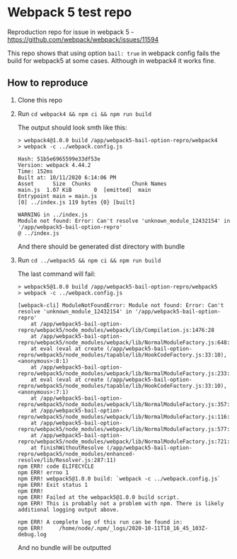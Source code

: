 # Webpack 5 test repo

Reproduction repo for issue in webpack 5 - https://github.com/webpack/webpack/issues/11594

This repo shows that using option `bail: true` in webpack config fails the build for webpack5 at some cases. Although in webpack4 it works fine.

## How to reproduce

1. Clone this repo
1. Run `cd webpack4 && npm ci && npm run build`

    The output should look smth like this:
    ```
    > webpack4@1.0.0 build /app/webpack5-bail-option-repro/webpack4
    > webpack -c ../webpack.config.js

    Hash: 51b5e6965599e33df53e
    Version: webpack 4.44.2
    Time: 152ms
    Built at: 10/11/2020 6:14:06 PM
    Asset      Size  Chunks             Chunk Names
    main.js  1.07 KiB       0  [emitted]  main
    Entrypoint main = main.js
    [0] ../index.js 119 bytes {0} [built]

    WARNING in ../index.js
    Module not found: Error: Can't resolve 'unknown_module_12432154' in '/app/webpack5-bail-option-repro'
    @ ../index.js
    ```

    And there should be generated dist directory with bundle
1. Run `cd ../webpack5 && npm ci && npm run build`

    The last command will fail:
    ```
    > webpack5@1.0.0 build /app/webpack5-bail-option-repro/webpack5
    > webpack -c ../webpack.config.js

    [webpack-cli] ModuleNotFoundError: Module not found: Error: Can't resolve 'unknown_module_12432154' in '/app/webpack5-bail-option-repro'
        at /app/webpack5-bail-option-repro/webpack5/node_modules/webpack/lib/Compilation.js:1476:28
        at /app/webpack5-bail-option-repro/webpack5/node_modules/webpack/lib/NormalModuleFactory.js:648:13
        at eval (eval at create (/app/webpack5-bail-option-repro/webpack5/node_modules/tapable/lib/HookCodeFactory.js:33:10), <anonymous>:8:1)
        at /app/webpack5-bail-option-repro/webpack5/node_modules/webpack/lib/NormalModuleFactory.js:233:22
        at eval (eval at create (/app/webpack5-bail-option-repro/webpack5/node_modules/tapable/lib/HookCodeFactory.js:33:10), <anonymous>:7:1)
        at /app/webpack5-bail-option-repro/webpack5/node_modules/webpack/lib/NormalModuleFactory.js:357:22
        at /app/webpack5-bail-option-repro/webpack5/node_modules/webpack/lib/NormalModuleFactory.js:116:11
        at /app/webpack5-bail-option-repro/webpack5/node_modules/webpack/lib/NormalModuleFactory.js:577:24
        at /app/webpack5-bail-option-repro/webpack5/node_modules/webpack/lib/NormalModuleFactory.js:721:5
        at finishWithoutResolve (/app/webpack5-bail-option-repro/webpack5/node_modules/enhanced-resolve/lib/Resolver.js:287:11)
    npm ERR! code ELIFECYCLE
    npm ERR! errno 1
    npm ERR! webpack5@1.0.0 build: `webpack -c ../webpack.config.js`
    npm ERR! Exit status 1
    npm ERR!
    npm ERR! Failed at the webpack5@1.0.0 build script.
    npm ERR! This is probably not a problem with npm. There is likely additional logging output above.

    npm ERR! A complete log of this run can be found in:
    npm ERR!     /home/node/.npm/_logs/2020-10-11T18_16_45_103Z-debug.log
    ```

    And no bundle will be outputted